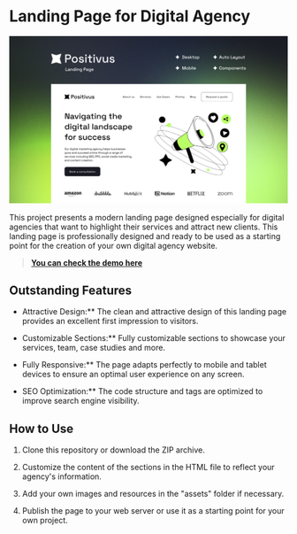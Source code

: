 
#  Landing Page for Digital Agency

![Positivus Lading PAge](https://raw.githubusercontent.com/camilomolina8a/landing_page_Positivus_digital_agency/main/src/assets/Cover_positivus.png)

This project presents a modern landing page designed especially for digital agencies that want to highlight their services and attract new clients. This landing page is professionally designed and ready to be used as a starting point for the creation of your own digital agency website.

> [**You can check the demo  here**](https://positivus-landing-page.netlify.app/)

##  Outstanding Features

- Attractive Design:** The clean and attractive design of this landing page provides an excellent first impression to visitors.

- Customizable Sections:** Fully customizable sections to showcase your services, team, case studies and more.  

- Fully Responsive:** The page adapts perfectly to mobile and tablet devices to ensure an optimal user experience on any screen.

- SEO Optimization:** The code structure and tags are optimized to improve search engine visibility.

  

##  How to Use

1. Clone this repository or download the ZIP archive.

2. Customize the content of the sections in the HTML file to reflect your agency's information.

3. Add your own images and resources in the "assets" folder if necessary.

4. Publish the page to your web server or use it as a starting point for your own project.
  


